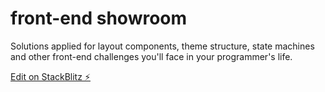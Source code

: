 # front-end showroom

Solutions applied for layout components, theme structure, state machines and other front-end challenges you'll face in your programmer's life.

[Edit on StackBlitz ⚡️](https://stackblitz.com/edit/showroom)